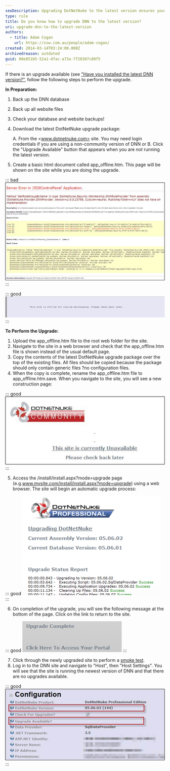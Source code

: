 ```yaml
---
seoDescription: Upgrading DotNetNuke to the latest version ensures your site remains secure and features-rich.
type: rule
title: Do you know how to upgrade DNN to the latest version?
uri: upgrade-dnn-to-the-latest-version
authors:
  - title: Adam Cogan
    url: https://ssw.com.au/people/adam-cogan/
created: 2014-03-14T03:24:00.000Z
archivedreason: outdated
guid: 08e851b5-52a1-4fac-a73a-7f20307c80f5
---
```


If there is an upgrade available (see ["Have you installed the latest DNN version?"](/latest-dnn-version), follow the following steps to perform the upgrade.

<!--endintro-->

**In Preparation:**

1. Back up the DNN database
2. Back up all website files
3. Check your database and website backups!
4. Download the latest DotNetNuke upgrade package:

   A. From the <www.dotnetnuke.com> site. You may need login credentials if you are using a non-community version of DNN or
   B. Click the "Upgrade Available" button that appears when you are _not_ running the latest version.

5. Create a basic html document called app_offline.htm. This page will be shown on the site while you are doing the upgrade.

::: bad
![Figure: Bad example - No maintenance page. Users may see errors while the site is partially upgraded](nomaintenance.jpg)
:::

::: good
![Figure: Good example - HTML page to let users know the site is offline to perform the Upgrade](2024-04-20_13-29-45.png)
:::

**To Perform the Upgrade:**

1. Upload the app_offline.htm file to the root web folder for the site.
2. Navigate to the site in a web browser and check that the app_offline.htm file is shown instead of the usual default page.
3. Copy the contents of the latest DotNetNuke upgrade package over the top of the existing files. All files should be copied because the package should only contain generic files ?no configuration files.
4. When the copy is complete, rename the app_offline.htm file to app_offline.htm.save. When you navigate to the site, you will see a new construction page:

::: good
![Figure: Good example - Latest version has been copied and site is unavailable (suggestion to DNN team: remove the underline from the non-link)](removeunderline.jpg)
:::

5. Access the /install/install.aspx?mode=upgrade page (e.g.www.mysite.com/install/install.aspx?mode=upgrade) using a web browser. The site will begin an automatic upgrade process:

::: good
![Figure: Good example - Automatic upgrade running](automaticupgraderunning.jpg)
:::

6. On completion of the upgrade, you will see the following message at the bottom of the page. Click on the link to return to the site.

::: good
![Figure: Good example - Automatic upgrade completed (suggestion to DNN team: put an underline under the link)](putunderline.jpg)
:::

7. Click through the newly upgraded site to perform a [smoke test](/different-types-of-testing/#1-smoke-testing).
8. Log in to the DNN site and navigate to "Host", then "Host Settings". You will see that the site is running the newest version of DNN and that there are no upgrades available.

::: good
![Figure: Good example - Latest version and no upgrades available](latestversionandnoupgrade.jpg)
:::

